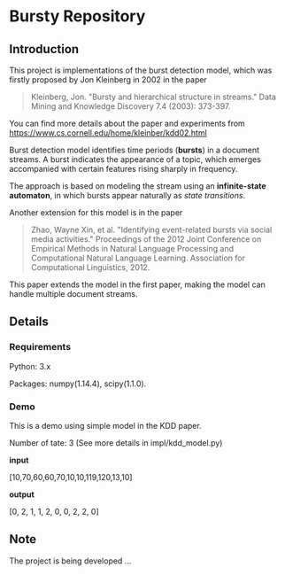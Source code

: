 # Bursty Repository

## Introduction 

This project is implementations of the burst detection model, which was firstly proposed by Jon Kleinberg in 2002 in the paper
> Kleinberg, Jon. "Bursty and hierarchical structure in streams." Data Mining and Knowledge Discovery 7.4 (2003): 373-397.

You can find more details about the paper and experiments from <https://www.cs.cornell.edu/home/kleinber/kdd02.html> 

Burst detection model identifies time periods (**bursts**) in a document streams. A burst indicates the appearance of a topic, which emerges accompanied with certain features rising sharply in frequency.   

The approach is based on modeling the stream using an **infinite-state automaton**, in which bursts appear naturally as *state transitions*.

Another extension for this model is in the paper
> Zhao, Wayne Xin, et al. "Identifying event-related bursts via social media activities." Proceedings of the 2012 Joint Conference on Empirical Methods in Natural Language Processing and Computational Natural Language Learning. Association for Computational Linguistics, 2012.

This paper extends the model in the first paper, making the model can handle multiple document streams. 

## Details

### Requirements

Python: 3.x

Packages: numpy(1.14.4), scipy(1.1.0).

### Demo

This is a demo using simple model in the KDD paper.

Number of tate: 3 (See more details in impl/kdd_model.py) 

**input**

[10,70,60,60,70,10,10,119,120,13,10]

**output**

[0, 2, 1, 1, 2, 0, 0, 2, 2, 0]

## Note

The project is being developed ...